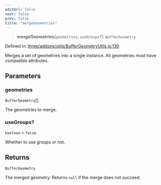```yaml
---
editUrl: false
next: false
prev: false
title: "mergeGeometries"
---
```


> **mergeGeometries**(`geometries`, `useGroups`?): `BufferGeometry`

Defined in: [three/addons/utils/BufferGeometryUtils.js:130](https://github.com/DefinitelyMaybe/three-i18n/blob/fa57b79433d1c349ffb23a78727299c8d4190136/three/addons/utils/BufferGeometryUtils.js#L130)

Merges a set of geometries into a single instance. All geometries must have compatible attributes.

## Parameters

### geometries

`BufferGeometry`[]

The geometries to merge.

### useGroups?

`boolean` = `false`

Whether to use groups or not.

## Returns

`BufferGeometry`

The merged geometry. Returns `null` if the merge does not succeed.

